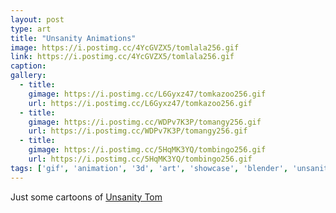 ```yaml
---
layout: post
type: art
title: "Unsanity Animations"
image: https://i.postimg.cc/4YcGVZX5/tomlala256.gif
link: https://i.postimg.cc/4YcGVZX5/tomlala256.gif
caption: 
gallery:
  - title: 
    gimage: https://i.postimg.cc/L6Gyxz47/tomkazoo256.gif
    url: https://i.postimg.cc/L6Gyxz47/tomkazoo256.gif
  - title: 
    gimage: https://i.postimg.cc/WDPv7K3P/tomangy256.gif
    url: https://i.postimg.cc/WDPv7K3P/tomangy256.gif
  - title: 
    gimage: https://i.postimg.cc/5HqMK3YQ/tombingo256.gif
    url: https://i.postimg.cc/5HqMK3YQ/tombingo256.gif
tags: ['gif', 'animation', '3d', 'art', 'showcase', 'blender', 'unsanity_tom']
---
```

Just some cartoons of [Unsanity Tom](https://www.twitch.tv/unsanitylive)
